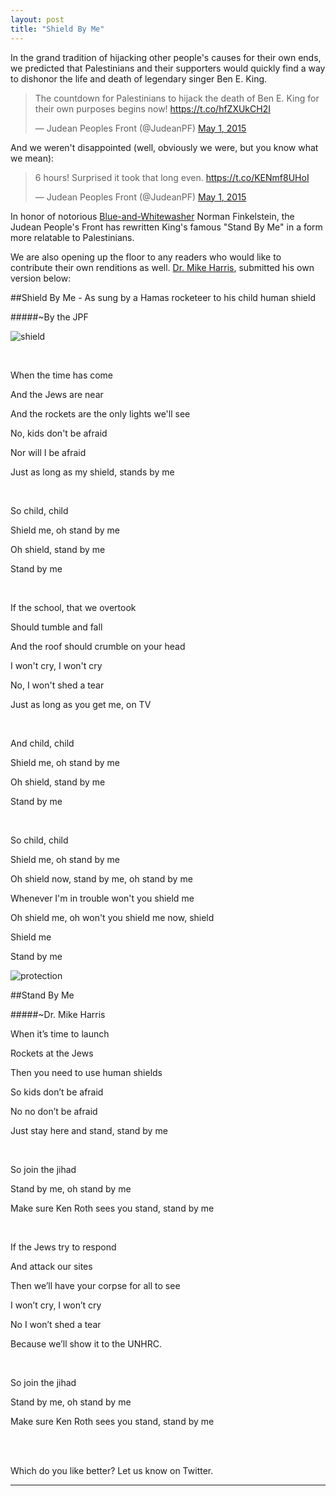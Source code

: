 ```yaml
---
layout: post
title: "Shield By Me"
---
```




In the grand tradition of hijacking other people's causes for their own ends, we predicted that Palestinians and their supporters would quickly find a way to dishonor the life and death of legendary singer Ben E. King.



<blockquote class="twitter-tweet" lang="en"><p lang="en" dir="ltr">The countdown for Palestinians to hijack the death of Ben E. King for their own purposes begins now!&#10;&#10;<a href="https://t.co/hfZXUkCH2I">https://t.co/hfZXUkCH2I</a></p>&mdash; Judean Peoples Front (@JudeanPF) <a href="https://twitter.com/JudeanPF/status/594146303191425025">May 1, 2015</a></blockquote>
<script async src="//platform.twitter.com/widgets.js" charset="utf-8"></script>



And we weren't disappointed (well, obviously we were, but you know what we mean):



<blockquote class="twitter-tweet" data-conversation="none" lang="en"><p lang="en" dir="ltr">6 hours! Surprised it took that long even.&#10;&#10;<a href="https://t.co/KENmf8UHoI">https://t.co/KENmf8UHoI</a></p>&mdash; Judean Peoples Front (@JudeanPF) <a href="https://twitter.com/JudeanPF/status/594234528681566208">May 1, 2015</a></blockquote>
<script async src="//platform.twitter.com/widgets.js" charset="utf-8"></script>



In honor of notorious [Blue-and-Whitewasher](http://judeanpf.com/2015/03/02/blue-and-whitewashing/) Norman Finkelstein, the Judean People's Front has rewritten King's famous "Stand By Me" in a form more relatable to Palestinians.



We are also opening up the floor to any readers who would like to contribute their own renditions as well. [Dr. Mike Harris](https://twitter.com/DrMikeH49), submitted his own version below:



##Shield By Me - As sung by a Hamas rocketeer to his child human shield

#####~By the JPF



![shield](https://i.imgur.com/M4504tj.jpg)

<br>

When the time has come

And the Jews are near

And the rockets are the only lights we'll see

No, kids don't be afraid

Nor will I be afraid

Just as long as my shield, stands by me

<br>



So child, child

Shield me, oh stand by me

Oh shield, stand by me

Stand by me

<br>

If the school, that we overtook

Should tumble and fall

And the roof should crumble on your head

I won't cry, I won't cry

No, I won't shed a tear

Just as long as you get me, on TV

<br>



And child, child

Shield me, oh stand by me

Oh shield, stand by me

Stand by me

<br>



So child, child

Shield me, oh stand by me

Oh shield now, stand by me, oh stand by me

Whenever I'm in trouble won't you shield me

Oh shield me, oh won't you shield me now, shield

Shield me

Stand by me





![protection](https://i.imgur.com/i028CF9.jpg)



##Stand By Me

#####~Dr. Mike Harris



When it’s time to launch



Rockets at the Jews



Then you need to use human shields



So kids don’t be afraid



No no don’t be afraid



Just stay here and stand, stand by me

<br> 

So join the jihad



Stand by me, oh stand by me



Make sure Ken Roth sees you stand, stand by me

<br> 

If the Jews try to respond



And attack our sites



Then we’ll have your corpse for all to see



I won’t cry, I won’t cry



No I won’t shed a tear



Because we’ll show it to the UNHRC.

<br> 

So join the jihad



Stand by me, oh stand by me



Make sure Ken Roth sees you stand, stand by me

<br>

<br>

Which do you like better? Let us know on Twitter.





_____
